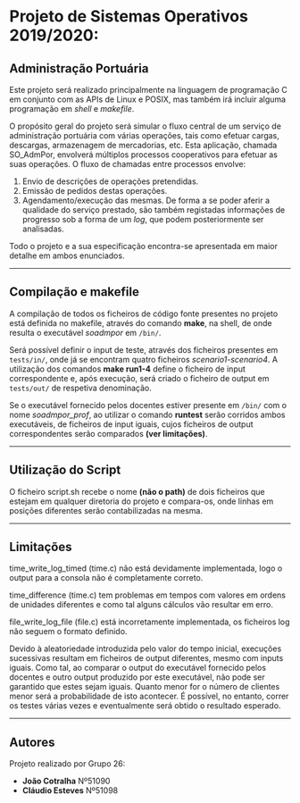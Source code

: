 
# Projeto de Sistemas Operativos 2019/2020:
## Administração Portuária

Este projeto será realizado principalmente na linguagem de programação C em conjunto com as APIs de Linux e POSIX, mas também irá incluir alguma programação em *shell* e *makefile*.

O propósito geral do projeto será simular o fluxo central de um serviço de administração portuária com várias operações, tais como efetuar cargas, descargas, armazenagem de mercadorias, etc. Esta aplicação, chamada SO_AdmPor, envolverá múltiplos processos cooperativos para efetuar  as  suas  operações.  O  fluxo  de  chamadas  entre  processos  envolve: 

1. Envio de descrições de operações pretendidas.
2. Emissão de pedidos destas operações.
3. Agendamento/execução das mesmas. De forma a se poder aferir a qualidade do serviço prestado, são também registadas informações de progresso sob a forma de um *log*, que podem posteriormente ser analisadas.

Todo o projeto e a sua especificação encontra-se apresentada em maior detalhe em ambos enunciados.

---

## Compilação e makefile

A compilação de todos os ficheiros de código fonte presentes no projeto está definida no makefile, através do comando **make**, na shell, de onde resulta o executável *soadmpor* em `/bin/`.

Será possível definir o input de teste, através dos ficheiros presentes em `tests/in/`, onde já se encontram quatro ficheiros *scenario1-scenario4*. A utilização dos comandos **make run1-4** define o ficheiro de input correspondente e, após execução, será criado o ficheiro de output em `tests/out/` de respetiva denominação.

Se o executável fornecido pelos docentes estiver presente em `/bin/` com o nome *soadmpor_prof*, ao utilizar o comando **runtest** serão corridos ambos executáveis, de ficheiros de input iguais, cujos ficheiros de output correspondentes serão comparados **(ver limitações)**. 

---

## Utilização do Script

O ficheiro script.sh recebe o nome **(não o path)** de dois ficheiros que estejam em qualquer diretoria do projeto e compara-os, onde linhas em posições diferentes serão contabilizadas na mesma.

---

## Limitações

time\_write\_log_timed (time.c) não está devidamente implementada, logo 
o output para a consola não é completamente correto.

time_difference (time.c) tem problemas em tempos com valores em ordens 
de unidades diferentes e como tal alguns cálculos vão resultar em erro.

file\_write\_log_file (file.c) está incorretamente implementada, os ficheiros
log não seguem o formato definido.

Devido à aleatoriedade introduzida pelo valor do tempo inicial, execuções sucessivas resultam em ficheiros de output diferentes, mesmo com inputs iguais. Como tal, ao comparar o output do executável fornecido pelos docentes e outro output produzido por este executável, não pode ser garantido que estes sejam iguais. Quanto menor for o número de clientes menor será a probabilidade de isto acontecer. É possível, no entanto, correr os testes várias vezes e eventualmente será obtido o resultado esperado.

---

## Autores

Projeto realizado por Grupo 26:

- **João Cotralha** Nº51090  
- **Cláudio Esteves** Nº51098
